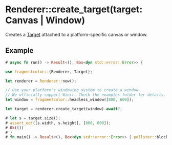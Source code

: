 # Renderer::create_target(target: Canvas | Window)

Creates a [Target](https://fragmentcolor.org/api/core/target) attached to a platform-specific canvas or window.

## Example

```rust
# async fn run() -> Result<(), Box<dyn std::error::Error>> {

use fragmentcolor::{Renderer, Target};

let renderer = Renderer::new();

// Use your platform's windowing system to create a window.
// We officially support Winit. Check the examples folder for details.
let window = fragmentcolor::headless_window([800, 600]);

let target = renderer.create_target(window).await?;

# let s = target.size();
# assert_eq!([s.width, s.height], [800, 600]);
# Ok(())
# }
# fn main() -> Result<(), Box<dyn std::error::Error>> { pollster::block_on(run()) }
```
